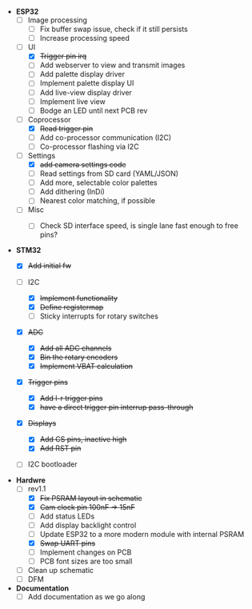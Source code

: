 - **ESP32**
  - [ ] Image processing
    - [ ] Fix buffer swap issue, check if it still persists
    - [ ] Increase processing speed
  - [ ] UI
    - [x] ~~Trigger pin irq~~
    - [ ] Add webserver to view and transmit images
    - [ ] Add palette display driver
    - [ ] Implement palette display UI
    - [ ] Add live-view display driver
    - [ ] Implement live view
    - [ ] Bodge an LED until next PCB rev
  - [ ] Coprocessor
    - [x] ~~Read trigger pin~~
    - [ ] Add co-processor communication (I2C)
    - [ ] Co-processor flashing via I2C
  - [ ] Settings
    - [x] ~~add camera settings code~~
    - [ ] Read settings from SD card (YAML/JSON)
    - [ ] Add more, selectable color palettes
    - [ ] Add dithering (InDi)
    - [ ] Nearest color matching, if possible
  - [ ] Misc
    - [ ] Check SD interface speed, is single lane fast enough to free pins?


- **STM32**
  - [x] ~~Add initial fw~~
  - [ ] I2C
    - [x] ~~Implement functionality~~
    - [x] ~~Define registermap~~
    - [ ] Sticky interrupts for rotary switches
  - [x] ~~ADC~~
    - [x] ~~Add all ADC channels~~
    - [x] ~~Bin the rotary encoders~~
    - [x] ~~Implement VBAT calculation~~
  - [x] ~~Trigger pins~~
    - [x] ~~Add l-r trigger pins~~
    - [x] ~~have a direct trigger pin interrup pass-through~~
  - [x] ~~Displays~~
    - [x] ~~Add CS pins, inactive high~~
    - [x] ~~Add RST pin~~
  - [ ] I2C bootloader


- **Hardwre**
  - [ ] rev1.1
    - [x] ~~Fix PSRAM layout in schematic~~
    - [x] ~~Cam clock pin 100nF → 15nF~~
    - [ ] Add status LEDs
    - [ ] Add display backlight control
    - [ ] Update ESP32 to a more modern module with internal PSRAM
    - [x] ~~Swap UART pins~~
    - [ ] Implement changes on PCB
    - [ ] PCB font sizes are too small
  - [ ] Clean up schematic
  - [ ] DFM

- **Documentation**
  - [ ] Add documentation as we go along